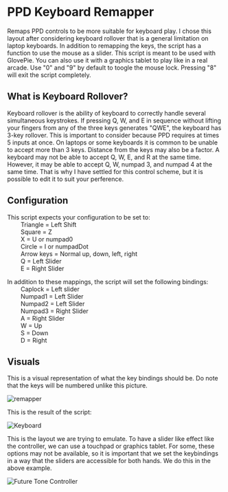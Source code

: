 # PPD Keyboard Remapper
Remaps PPD controls to be more suitable for keyboard play. I chose this layout after considering keyboard rollover that is a general limitation on laptop keyboards. In addition to remapping the keys, the script has a function to use the mouse as a slider. This script is meant to be used with GlovePie. You can also use it with a graphics tablet to play like in a real arcade. Use "0" and "9" by default to toogle the mouse lock. Pressing "8" will exit the script completely.

**What is Keyboard Rollover?**
----------------------------------------------------------------------------------------------------------------------------
Keyboard rollover is the ability of keyboard to correctly handle several simultaneous keystrokes. If pressing Q, W, and E in sequence without lifting your fingers from any of the three keys generates "QWE", the keyboard has 3-key rollover. This is important to consider because PPD requires at times 5 inputs at once. On laptops or some keyboards it is common to be unable to accept more than 3 keys. Distance from the keys may also be a factor. A keyboard may not be able to accept Q, W, E, and R at the same time. However, it may be able to accept Q, W, numpad 3, and numpad 4 at the same time. That is why I have settled for this control scheme, but it is possible to edit it to suit your perference.
               
**Configuration**
----------------------------------------------------------------------------------------------------------------------------
This script expects your configuration to be set to:  
        &nbsp;&nbsp;&nbsp;&nbsp;&nbsp;&nbsp;&nbsp;&nbsp;Triangle = Left Shift  
        &nbsp;&nbsp;&nbsp;&nbsp;&nbsp;&nbsp;&nbsp;&nbsp;Square = Z  
        &nbsp;&nbsp;&nbsp;&nbsp;&nbsp;&nbsp;&nbsp;&nbsp;X = U or numpad0  
        &nbsp;&nbsp;&nbsp;&nbsp;&nbsp;&nbsp;&nbsp;&nbsp;Circle = I or numpadDot  
        &nbsp;&nbsp;&nbsp;&nbsp;&nbsp;&nbsp;&nbsp;&nbsp;Arrow keys = Normal up, down, left, right  
        &nbsp;&nbsp;&nbsp;&nbsp;&nbsp;&nbsp;&nbsp;&nbsp;Q = Left Slider  
        &nbsp;&nbsp;&nbsp;&nbsp;&nbsp;&nbsp;&nbsp;&nbsp;E = Right Slider  

   In addition to these mappings, the script will set the following bindings:  
        &nbsp;&nbsp;&nbsp;&nbsp;&nbsp;&nbsp;&nbsp;&nbsp;Caplock = Left slider  
        &nbsp;&nbsp;&nbsp;&nbsp;&nbsp;&nbsp;&nbsp;&nbsp;Numpad1 = Left Slider  
        &nbsp;&nbsp;&nbsp;&nbsp;&nbsp;&nbsp;&nbsp;&nbsp;Numpad2 = Left Slider  
        &nbsp;&nbsp;&nbsp;&nbsp;&nbsp;&nbsp;&nbsp;&nbsp;Numpad3 = Right Slider  
        &nbsp;&nbsp;&nbsp;&nbsp;&nbsp;&nbsp;&nbsp;&nbsp;A = Right Slider  
        &nbsp;&nbsp;&nbsp;&nbsp;&nbsp;&nbsp;&nbsp;&nbsp;W = Up  
        &nbsp;&nbsp;&nbsp;&nbsp;&nbsp;&nbsp;&nbsp;&nbsp;S = Down  
        &nbsp;&nbsp;&nbsp;&nbsp;&nbsp;&nbsp;&nbsp;&nbsp;D = Right
  
**Visuals**
----------------------------------------------------------------------------------------------------------------------------
This is a visual representation of what the key bindings should be. Do note that the keys will be numbered unlike this picture.

 ![remapper](https://user-images.githubusercontent.com/100814612/158515541-1d314e36-7a3d-42af-a10c-695c57b85757.png)
 
This is the result of the script:

![Keyboard](https://user-images.githubusercontent.com/100814612/158518899-27df6551-49b0-4c6d-ab28-bc692acf11e5.png)

This is the layout we are trying to emulate. To have a slider like effect like the controller, we can use a touchpad or graphics tablet. For some, these options may not be available, so it is important that we set the keybindings in a way that the sliders are accessible for both hands. We do this in the above example.

![Future Tone Controller](https://user-images.githubusercontent.com/100814612/158519490-dfc45ba8-3015-4172-aefe-34ce4f567f70.png)


